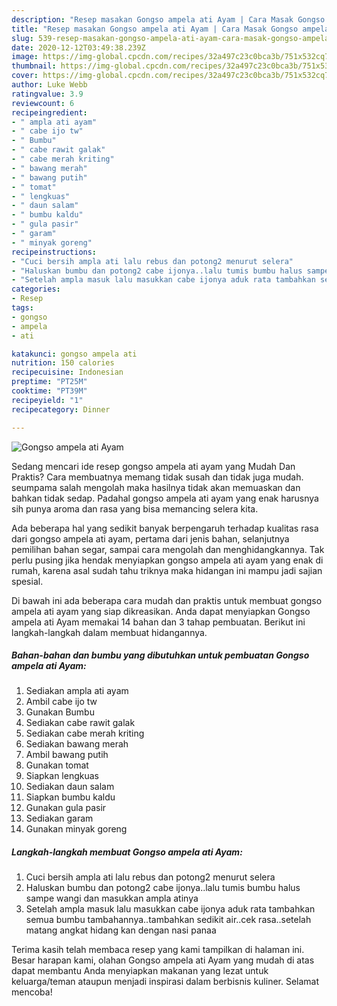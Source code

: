 ```yaml
---
description: "Resep masakan Gongso ampela ati Ayam | Cara Masak Gongso ampela ati Ayam Yang Sempurna"
title: "Resep masakan Gongso ampela ati Ayam | Cara Masak Gongso ampela ati Ayam Yang Sempurna"
slug: 539-resep-masakan-gongso-ampela-ati-ayam-cara-masak-gongso-ampela-ati-ayam-yang-sempurna
date: 2020-12-12T03:49:38.239Z
image: https://img-global.cpcdn.com/recipes/32a497c23c0bca3b/751x532cq70/gongso-ampela-ati-ayam-foto-resep-utama.jpg
thumbnail: https://img-global.cpcdn.com/recipes/32a497c23c0bca3b/751x532cq70/gongso-ampela-ati-ayam-foto-resep-utama.jpg
cover: https://img-global.cpcdn.com/recipes/32a497c23c0bca3b/751x532cq70/gongso-ampela-ati-ayam-foto-resep-utama.jpg
author: Luke Webb
ratingvalue: 3.9
reviewcount: 6
recipeingredient:
- " ampla ati ayam"
- " cabe ijo tw"
- " Bumbu"
- " cabe rawit galak"
- " cabe merah kriting"
- " bawang merah"
- " bawang putih"
- " tomat"
- " lengkuas"
- " daun salam"
- " bumbu kaldu"
- " gula pasir"
- " garam"
- " minyak goreng"
recipeinstructions:
- "Cuci bersih ampla ati lalu rebus dan potong2 menurut selera"
- "Haluskan bumbu dan potong2 cabe ijonya..lalu tumis bumbu halus sampe wangi dan masukkan ampla atinya"
- "Setelah ampla masuk lalu masukkan cabe ijonya aduk rata tambahkan semua bumbu tambahannya..tambahkan sedikit air..cek rasa..setelah matang angkat hidang kan dengan nasi panaa"
categories:
- Resep
tags:
- gongso
- ampela
- ati

katakunci: gongso ampela ati 
nutrition: 150 calories
recipecuisine: Indonesian
preptime: "PT25M"
cooktime: "PT39M"
recipeyield: "1"
recipecategory: Dinner

---
```



![Gongso ampela ati Ayam](https://img-global.cpcdn.com/recipes/32a497c23c0bca3b/751x532cq70/gongso-ampela-ati-ayam-foto-resep-utama.jpg)

Sedang mencari ide resep gongso ampela ati ayam yang Mudah Dan Praktis? Cara membuatnya memang tidak susah dan tidak juga mudah. seumpama salah mengolah maka hasilnya tidak akan memuaskan dan bahkan tidak sedap. Padahal gongso ampela ati ayam yang enak harusnya sih punya aroma dan rasa yang bisa memancing selera kita.

Ada beberapa hal yang sedikit banyak berpengaruh terhadap kualitas rasa dari gongso ampela ati ayam, pertama dari jenis bahan, selanjutnya pemilihan bahan segar, sampai cara mengolah dan menghidangkannya. Tak perlu pusing jika hendak menyiapkan gongso ampela ati ayam yang enak di rumah, karena asal sudah tahu triknya maka hidangan ini mampu jadi sajian spesial.




Di bawah ini ada beberapa cara mudah dan praktis untuk membuat gongso ampela ati ayam yang siap dikreasikan. Anda dapat menyiapkan Gongso ampela ati Ayam memakai 14 bahan dan 3 tahap pembuatan. Berikut ini langkah-langkah dalam membuat hidangannya.

<!--inarticleads1-->

##### Bahan-bahan dan bumbu yang dibutuhkan untuk pembuatan Gongso ampela ati Ayam:

1. Sediakan  ampla ati ayam
1. Ambil  cabe ijo tw
1. Gunakan  Bumbu
1. Sediakan  cabe rawit galak
1. Sediakan  cabe merah kriting
1. Sediakan  bawang merah
1. Ambil  bawang putih
1. Gunakan  tomat
1. Siapkan  lengkuas
1. Sediakan  daun salam
1. Siapkan  bumbu kaldu
1. Gunakan  gula pasir
1. Sediakan  garam
1. Gunakan  minyak goreng




<!--inarticleads2-->

##### Langkah-langkah membuat Gongso ampela ati Ayam:

1. Cuci bersih ampla ati lalu rebus dan potong2 menurut selera
1. Haluskan bumbu dan potong2 cabe ijonya..lalu tumis bumbu halus sampe wangi dan masukkan ampla atinya
1. Setelah ampla masuk lalu masukkan cabe ijonya aduk rata tambahkan semua bumbu tambahannya..tambahkan sedikit air..cek rasa..setelah matang angkat hidang kan dengan nasi panaa




Terima kasih telah membaca resep yang kami tampilkan di halaman ini. Besar harapan kami, olahan Gongso ampela ati Ayam yang mudah di atas dapat membantu Anda menyiapkan makanan yang lezat untuk keluarga/teman ataupun menjadi inspirasi dalam berbisnis kuliner. Selamat mencoba!
